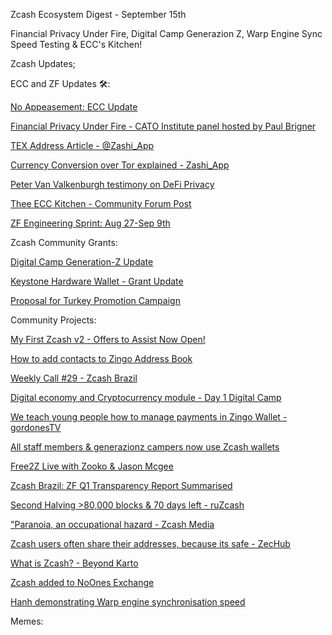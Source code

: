 Zcash Ecosystem Digest - September 15th

Financial Privacy Under Fire, Digital Camp Generazion Z, Warp Engine Sync Speed Testing & ECC's Kitchen! 


Zcash Updates;

ECC and ZF Updates 🛠️:

[No Appeasement: ECC Update](https://forum.zcashcommunity.com/t/no-appeasement-ecc-update/48779)

[Financial Privacy Under Fire - CATO Institute panel hosted by Paul Brigner](https://www.cato.org/events/financial-privacy-under-fire-protecting-restoring-americans-rights)

[TEX Address Article - @Zashi_App](https://x.com/zashi_app/status/1834246280156963154)

[Currency Conversion over Tor explained - Zashi_App](https://x.com/zashi_app/status/1833966294065954998)

[Peter Van Valkenburgh testimony on DeFi Privacy](https://x.com/NeerajKA/status/1833530974212387228)

[Thee ECC Kitchen - Community Forum Post](https://forum.zcashcommunity.com/t/the-ecc-kitchen/48761/2)

[ZF Engineering Sprint: Aug 27-Sep 9th](https://forum.zcashcommunity.com/t/zf-engineering-update-2024-sprint-18-august-27th-september-9th/48774)




Zcash Community Grants:

[Digital Camp Generation-Z Update](https://forum.zcashcommunity.com/t/digital-camp-generation-z/48643/14)

[Keystone Hardware Wallet - Grant Update](https://forum.zcashcommunity.com/t/keystone-hardware-wallet-support-grant-application/48508/95)

[Proposal for Turkey Promotion Campaign](https://forum.zcashcommunity.com/t/z-cash-turkey-promotion-campaign/48770/9)





Community Projects:

[My First Zcash v2 - Offers to Assist Now Open!](https://forum.zcashcommunity.com/t/my-first-zcash/46826/47)

[How to add contacts to Zingo Address Book](https://x.com/ZingoLabs/status/1833932600961900721)

[Weekly Call #29 - Zcash Brazil](https://bsky.app/profile/zcashbrazil.bsky.social/post/3l3vtdxx3322a)

[Digital economy and Cryptocurrency module - Day 1 Digital Camp](https://x.com/SoyAuraBrito/status/1834992470318334245)

[We teach young people how to manage payments in Zingo Wallet - gordonesTV](https://x.com/gordonesTV/status/1834723018783817780)

[All staff members & generazionz campers now use Zcash wallets](https://x.com/gordonesTV/status/1834967210810396997)

[Free2Z Live with Zooko & Jason Mcgee](https://x.com/free2zcash/status/1833149605485416871)

[Zcash Brazil: ZF Q1 Transparency Report Summarised](https://zcashbrazil.substack.com/p/zcash-foundation-relatorio-de-transparencia-4f5)

[Second Halving >80,000 blocks & 70 days left - ruZcash](https://x.com/ruZCASH/status/1834999204978344124)

["Paranoia, an occupational hazard - Zcash Media](https://x.com/zcashmedia/status/1834918535484576060)

[Zcash users often share their addresses, because its safe - ZecHub](https://x.com/ZecHub/status/1833170462207058161)

[What is Zcash? - Beyond Karto](https://x.com/Beyond_Karto/status/1834517186452357137)

[Zcash added to NoOnes Exchange](https://x.com/NoonesTech/status/1833028449675403426)

[Hanh demonstrating Warp engine synchronisation speed](https://x.com/hhanh072/status/1833004277125787661)


Memes:
